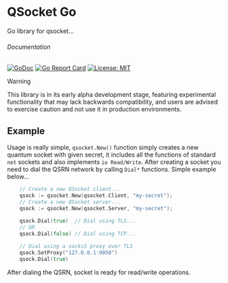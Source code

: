 # QSocket Go
Go library for qsocket...


###### Documentation 
[![GoDoc](https://godoc.org/github.com/qsocket/qsocket-go?status.svg)](http://godoc.org/github.com/qsocket/qsocket-go)
[![Go Report Card](https://goreportcard.com/badge/github.com/qsocket/qs-netcat)](https://goreportcard.com/report/github.com/qsocket/qs-netcat)
[![License: MIT](https://img.shields.io/github/license/qsocket/qsocket-go.svg)](https://raw.githubusercontent.com/qsocket/qsocket-go/master/LICENSE)


> [!WARNING]  
> This library is in its early alpha development stage, featuring experimental functionality that may lack backwards compatibility, and users are advised to exercise caution and not use it in production environments.

## Example
Usage is really simple, `qsocket.New()` function simply creates a new quantum socket with given secret, it includes all the functions of standard `net` sockets and also implements `io Read/Write`. After creating a socket you need to dial the QSRN network by calling `Dial*` functions. Simple example below...
```go
    // Create a new QSocket client...
    qsock := qsocket.New(qsocket.Client, "my-secret");
    // Create a new QSocket server...
    qsock := qsocket.New(qsocket.Server, "my-secret");
    
    qsock.Dial(true)  // Dial using TLS...
    // OR
    qsock.Dial(false) // Dial using TCP... 

    // Dial using a socks5 proxy over TLS
    qsock.SetProxy("127.0.0.1:9050")
    qsock.Dial(true)

``` 

After dialing the QSRN, socket is ready for read/write operations. 
